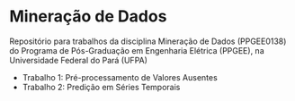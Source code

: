 Mineração de Dados
=================

Repositório para trabalhos da disciplina Mineração de Dados (PPGEE0138) do Programa de Pós-Graduação em Engenharia Elétrica (PPGEE), na Universidade Federal do Pará (UFPA)

* Trabalho 1: Pré-processamento de Valores Ausentes
* Trabalho 2: Predição em Séries Temporais